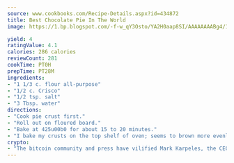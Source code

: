 ```yaml
---
source: www.cookbooks.com/Recipe-Details.aspx?id=434872
title: Best Chocolate Pie In The World
image: https://1.bp.blogspot.com/-f-w_qY3Osto/YA2H0aap8SI/AAAAAAAABg4/17myAO5s9b8JksYvWDXpYkaDlcY0g6k_gCLcBGAsYHQ/s296/3.png

yield: 4
ratingValue: 4.1
calories: 286 calories
reviewCount: 281
cookTime: PT0H
prepTime: PT28M
ingredients:
- "1 1/3 c. flour all-purpose"
- "1/2 c. Crisco"
- "1/2 tsp. salt"
- "3 Tbsp. water"
directions:
- "Cook pie crust first."
- "Roll out on floured board."
- "Bake at 425u00b0 for about 15 to 20 minutes."
- "I bake my crusts on the top shelf of oven; seems to brown more evenly."
crypto:
- "The bitcoin community and press have vilified Mark Karpeles, the CEO of Mt. Gox, as a clown and a con man."
---
```

